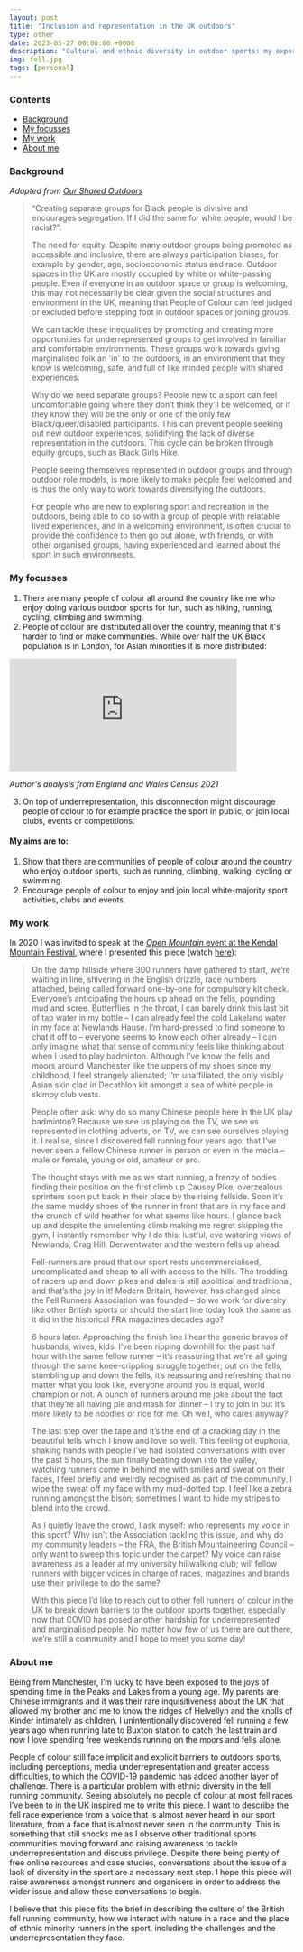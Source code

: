 ```yaml
---
layout: post
title: "Inclusion and representation in the UK outdoors"
type: other
date: 2023-05-27 00:00:00 +0000
description: "Cultural and ethnic diversity in outdoor sports: my experiences and aims"
img: fell.jpg
tags: [personal] 
---
```


### Contents

- [Background](#background)
- [My focusses](#my-focusses)
- [My work](#my-work)
- [About me](#about-me)

### Background

_Adapted from [Our Shared Outdoors](https://www.facebook.com/oursharedoutdoors)_

> “Creating separate groups for Black people is divisive and encourages segregation. If I did the same for white people, would I be racist?”. 
> 
> The need for equity. Despite many outdoor groups being promoted as accessible and inclusive, there are always participation biases, for example by gender, age, socioeconomic status and race. Outdoor spaces in the UK are mostly occupied by white or white-passing people. Even if everyone in an outdoor space or group is welcoming, this may not necessarily be clear given the social structures and environment in the UK, meaning that People of Colour can feel judged or excluded before stepping foot in outdoor spaces or joining groups.
>
> We can tackle these inequalities by promoting and creating more opportunities for underrepresented groups to get involved in familiar and comfortable environments. These groups work towards giving marginalised folk an 'in' to the outdoors, in an environment that they know is welcoming, safe, and full of like minded people with shared experiences.
>
> Why do we need separate groups? People new to a sport can feel uncomfortable going where they don’t think they’ll be welcomed, or if they know they will be the only or one of the only few Black/queer/disabled participants. This can prevent people seeking out new outdoor experiences, solidifying the lack of diverse representation in the outdoors. This cycle can be broken through equity groups, such as Black Girls Hike.
>
> People seeing themselves represented in outdoor groups and through outdoor role models, is more likely to make people feel welcomed and is thus the only way to work towards diversifying the outdoors. 
>
> For people who are new to exploring sport and recreation in the outdoors, being able to do so with a group of people with relatable lived experiences, and in a welcoming environment, is often crucial to provide the confidence to then go out alone, with friends, or with other organised groups, having experienced and learned about the sport in such environments.

### My focusses

1. There are many people of colour all around the country like me who enjoy doing various outdoor sports for fun, such as hiking, running, cycling, climbing and swimming.
2. People of colour are distributed all over the country, meaning that it's harder to find or make communities. While over half the UK Black population is in London, for Asian minorities it is more distributed:

<iframe
 src="https://andrewwango.github.io/assets/html/regions_by_ethnicity.html"
 style="width:80%; height:200px; border:0;"
></iframe>

_Author's analysis from England and Wales Census 2021_

3. On top of underrepresentation, this disconnection might discourage people of colour to for example practice the sport in public, or join local clubs, events or competitions.

#### My aims are to:

1. Show that there are communities of people of colour around the country who enjoy outdoor sports, such as running, climbing, walking, cycling or swimming.
1. Encourage people of colour to enjoy and join local white-majority sport activities, clubs and events. 

### My work

In 2020 I was invited to speak at the [_Open Mountain_ event at the Kendal Mountain Festival](https://www.kendalmountainfestival.com/competitions/open-mountain/), where I presented this piece (watch [here](https://kendalmountainplayer.com/programs/open-mountain?categoryId=90861)):

> On the damp hillside where 300 runners have gathered to start, we’re waiting in line, shivering in the English drizzle, race numbers attached, being called forward one-by-one for compulsory kit check. Everyone’s anticipating the hours up ahead on the fells, pounding mud and scree. Butterflies in the throat, I can barely drink this last bit of tap water in my bottle – I can already feel the cold Lakeland water in my face at Newlands Hause. I’m hard-pressed to find someone to chat it off to – everyone seems to know each other already – I can only imagine what that sense of community feels like thinking about when I used to play badminton. Although I’ve know the fells and moors around Manchester like the uppers of my shoes since my childhood, I feel strangely alienated; I’m unaffiliated, the only visibly Asian skin clad in Decathlon kit amongst a sea of white people in skimpy club vests. 
>
> People often ask: why do so many Chinese people here in the UK play badminton? Because we see us playing on the TV, we see us represented in clothing adverts, on TV, we can see ourselves playing it. I realise, since I discovered fell running four years ago, that I’ve never seen a fellow Chinese runner in person or even in the media – male or female, young or old, amateur or pro. 
>
> The thought stays with me as we start running, a frenzy of bodies finding their position on the first climb up Causey Pike, overzealous sprinters soon put back in their place by the rising fellside. Soon it’s the same muddy shoes of the runner in front that are in my face and the crunch of wild heather for what seems like hours. I glance back up and despite the unrelenting climb making me regret skipping the gym, I instantly remember why I do this: lustful, eye watering views of Newlands, Crag Hill, Derwentwater and the western fells up ahead. 
>
> Fell-runners are proud that our sport rests uncommercialised, uncomplicated and cheap to all with access to the hills. The trodding of racers up and down pikes and dales is still apolitical and traditional, and that’s the joy in it! Modern Britain, however, has changed since the Fell Runners Association was founded – do we work for diversity like other British sports or should the start line today look the same as it did in the historical FRA magazines decades ago? 
>
> 6 hours later. Approaching the finish line I hear the generic bravos of husbands, wives, kids. I’ve been ripping downhill for the past half hour with the same fellow runner – it’s reassuring that we’re all going through the same knee-crippling struggle together; out on the fells, stumbling up and down the fells, it’s reassuring and refreshing that no matter what you look like, everyone around you is equal, world champion or not. A bunch of runners around me joke about the fact that they’re all having pie and mash for dinner – I try to join in but it’s more likely to be noodles or rice for me. Oh well, who cares anyway? 
>
> The last step over the tape and it’s the end of a cracking day in the beautiful fells which I know and love so well. This feeling of euphoria, shaking hands with people I’ve had isolated conversations with over the past 5 hours, the sun finally beating down into the valley, watching runners come in behind me with smiles and sweat on their faces, I feel briefly and weirdly recognised as part of the community. I wipe the sweat off my face with my mud-dotted top. I feel like a zebra running amongst the bison; sometimes I want to hide my stripes to blend into the crowd. 
>
> As I quietly leave the crowd, I ask myself: who represents my voice in this sport? Why isn’t the Association tackling this issue, and why do my community leaders – the FRA, the British Mountaineering Council – only want to sweep this topic under the carpet? My voice can raise awareness as a leader at my university hillwalking club; will fellow runners with bigger voices in charge of races, magazines and brands use their privilege to do the same? 
>
> With this piece I’d like to reach out to other fell runners of colour in the UK to break down barriers to the outdoor sports together, especially now that COVID has posed another hardship for underrepresented and marginalised people. No matter how few of us there are out there, we’re still a community and I hope to meet you some day!

### About me

Being from Manchester, I’m lucky to have been exposed to the joys of spending time in the Peaks and Lakes from a young age. My parents are Chinese immigrants and it was their rare inquisitiveness about the UK that allowed my brother and me to know the ridges of Helvellyn and the knolls of Kinder intimately as children. I unintentionally discovered fell running a few years ago when running late to Buxton station to catch the last train and now I love spending free weekends running on the moors and fells alone. 

People of colour still face implicit and explicit barriers to outdoors sports, including perceptions, media underrepresentation and greater access difficulties, to which the COVID-19 pandemic has added another layer of challenge. There is a particular problem with ethnic diversity in the fell running community. Seeing absolutely no people of colour at most fell races I’ve been to in the UK inspired me to write this piece. I want to describe the fell race experience from a voice that is almost never heard in our sport literature, from a face that is almost never seen in the community. This is something that still shocks me as I observe other traditional sports communities moving forward and raising awareness to tackle underrepresentation and discuss privilege. Despite there being plenty of free online resources and case studies, conversations about the issue of a lack of diversity in the sport are a necessary next step. I hope this piece will raise awareness amongst runners and organisers in order to address the wider issue and allow these conversations to begin. 

I believe that this piece fits the brief in describing the culture of the British fell running community, how we interact with nature in a race and the place of ethnic minority runners in the sport, including the challenges and the underrepresentation they face.
